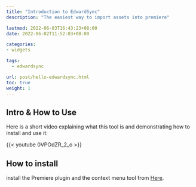 ```yaml
---
title: "Introduction to EdwardSync"
description: "The easiest way to import assets into premiere"

lastmod: 2022-06-03T16:43:23+08:00
date: 2022-06-02T11:52:03+08:00

categories:
- widgets

tags:
  - edwardsync

url: post/hello-edwardsync.html
toc: true
weight: 1
---
```


## Intro & How to Use

Here is a short video explaining what this tool is and demonstrating how to install and use it:

{{< youtube 0VPOdZR_2_o >}}



## How to install


install the Premiere plugin and the context menu tool from [Here](https://github.com/edwardsync/edwardsync-releases/releases/tag/latest).



